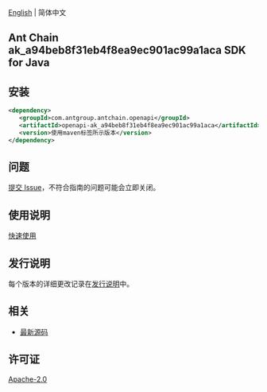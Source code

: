 [English](README.md) | 简体中文

## Ant Chain ak_a94beb8f31eb4f8ea9ec901ac99a1aca SDK for Java

## 安装

```xml
<dependency>
   <groupId>com.antgroup.antchain.openapi</groupId>
   <artifactId>openapi-ak_a94beb8f31eb4f8ea9ec901ac99a1aca</artifactId>
   <version>使用maven标签所示版本</version>
</dependency>
```

## 问题

[提交 Issue](https://github.com/alipay/antchain-openapi-prod-sdk/issues/new)，不符合指南的问题可能会立即关闭。

## 使用说明

[快速使用](https://github.com/alipay/antchain-openapi-prod-sdk)

## 发行说明

每个版本的详细更改记录在[发行说明](./ChangeLog.txt)中。

## 相关

- [最新源码](https://github.com/alipay/antchain-openapi-prod-sdk/)

## 许可证

[Apache-2.0](http://www.apache.org/licenses/LICENSE-2.0)
